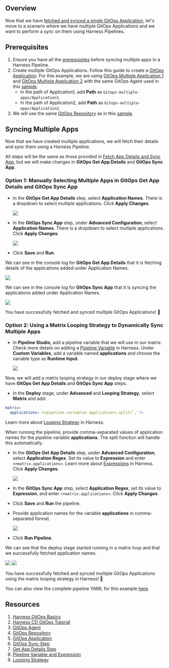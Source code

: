 ## Overview

Now that we have [fetched and synced a single GitOps Application](/Fetch-App-Sync/README.md), let's move to a scenario where we have multiple GitOps Applications and we want to perform a sync on them using Harness Pipelines.

## Prerequisites

1. Ensure you have all the [prerequisites](/Fetch-App-Sync/README.md#prerequisites) before syncing multiple apps in a Harness Pipeline.
2. Create multiple GitOps Applications. Follow this guide to create a [GitOps Application](/Fetch-App-Sync/README.md#4-create-a-gitops-application). For this example, we are using [GitOps Multiple Application 1](/Gitops-multiple-apps/Application1/) and [GitOps Multiple Application 2](/Gitops-multiple-apps/Application2/) with the same GitOps Agent used in this [sample](/Fetch-App-Sync/README.md#syncing-your-application).
   - In the path of Application1, add **Path** as `Gitops-multiple-apps/Application1`.
   - In the path of Application2, add **Path** as `Gitops-multiple-apps/Application2`.
3. We will use the same [GitOps Repository](/Fetch-App-Sync/README.md#3-create-a-gitops-repository) as in this [sample](https://github.com/harness-community/Gitops-Samples).

## Syncing Multiple Apps

Now that we have created multiple applications, we will fetch their details and sync them using a Harness Pipeline.

All steps will be the same as those provided in [Fetch App Details and Sync App](/Fetch-App-Sync/README.md#option-2-using-a-harness-pipeline), but we will make changes in **GitOps Get App Details** and **GitOps Sync App**.

### Option 1: Manually Selecting Multiple Apps in GitOps Get App Details and GitOps Sync App

- In the **GitOps Get App Details** step, select **Application Names**. There is a dropdown to select multiple applications. Click **Apply Changes**.

  ![](/static/gitops-multiple-app-fetch.png)

- In the **GitOps Sync App** step, under **Advanced Configuration**, select **Application Names**. There is a dropdown to select multiple applications. Click **Apply Changes**.

  ![](/static/gitops-multiple-app-sync.png)

- Click **Save** and **Run**.

We can see in the console log for **GitOps Get App Details** that it is fetching details of the applications added under Application Names.

  ![](/static/fetch-app-details-multiple-logs.png)

We can see in the console log for **GitOps Sync App** that it is syncing the applications added under Application Names.

  ![](/static/sync-app-multiple-logs.png)

You have successfully fetched and synced multiple GitOps Applications! 🚀

### Option 2: Using a Matrix Looping Strategy to Dynamically Sync Multiple Apps

- In **Pipeline Studio**, add a pipeline variable that we will use in our matrix. Check more details on adding a [Pipeline Variable](https://developer.harness.io/docs/platform/variables-and-expressions/harness-variables/) in Harness. Under **Custom Variables**, add a variable named **applications** and choose the variable type as **Runtime Input**.

  ![](/static/pipeline-variable.png)

Now, we will add a matrix looping strategy in our deploy stage where we have **GitOps Get App Details** and **GitOps Sync App** steps.

- In the **Deploy** stage, under **Advanced** and **Looping Strategy**, select **Matrix** and add:

```yaml
matrix:
  applications: <+pipeline.variables.applications.split(',')>
```

Learn more about [Looping Strategy](https://developer.harness.io/docs/platform/pipelines/looping-strategies/looping-strategies-matrix-repeat-and-parallelism/) in Harness.

When running the pipeline, provide comma-separated values of application names for the pipeline variable **applications**. The split function will handle this automatically.

- In the **GitOps Get App Details** step, under **Advanced Configuration**, select **Application Regex**. Set its value to **Expression** and enter `<+matrix.applications>`. Learn more about [Expressions](https://developer.harness.io/docs/platform/variables-and-expressions/harness-variables/) in Harness. Click **Apply Changes**.

  ![](/static/application-regex-fetch.png)

- In the **GitOps Sync App** step, select **Application Regex**, set its value to **Expression**, and enter `<+matrix.applications>`. Click **Apply Changes**.

- Click **Save** and **Run** the pipeline.

- Provide application names for the variable **applications** in comma-separated format.

  ![](/static/run_pipeline_matrix.png)

- Click **Run Pipeline**.

We can see that the deploy stage started running in a matrix loop and that we successfully fetched application names.

  ![](/static/application_1.png)
  ![](/static/application_2.png)

You have successfully fetched and synced multiple GitOps Applications using the matrix looping strategy in Harness! 🚀

You can also view the complete pipeline YAML for this example [here](/Syncing-multiple-apps/pipeline.yaml).

## Resources

1. [Harness GitOps Basics](https://developer.harness.io/docs/continuous-delivery/gitops/get-started/harness-git-ops-basics)
2. [Harness CD GitOps Tutorial](https://developer.harness.io/docs/continuous-delivery/gitops/get-started/harness-cd-git-ops-quickstart)
3. [GitOps Agent](https://developer.harness.io/docs/continuous-delivery/gitops/connect-and-manage/install-a-harness-git-ops-agent/)
4. [GitOps Repository](https://developer.harness.io/docs/continuous-delivery/gitops/get-started/harness-git-ops-basics#repository)
5. [GitOps Application](https://developer.harness.io/docs/continuous-delivery/gitops/get-started/harness-git-ops-basics#application)
6. [GitOps Sync Step](https://developer.harness.io/docs/continuous-delivery/gitops/pr-pipelines/gitops-pipeline-steps#gitops-sync-step)
7. [Get App Details Step](https://developer.harness.io/docs/continuous-delivery/gitops/pr-pipelines/gitops-pipeline-steps#gitops-get-app-details-step)
8. [Pipeline Variable and Expression](https://developer.harness.io/docs/platform/variables-and-expressions/harness-variables/)
9. [Looping Strategy](https://developer.harness.io/docs/platform/pipelines/looping-strategies/looping-strategies-matrix-repeat-and-parallelism/)